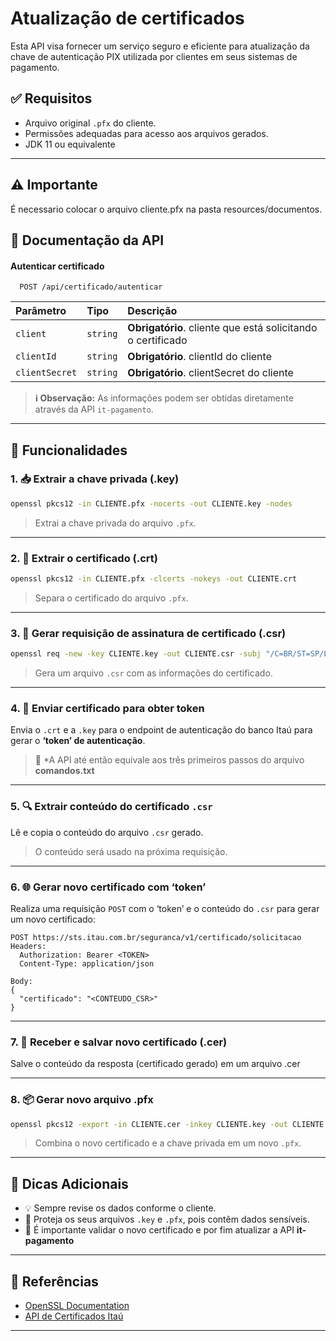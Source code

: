 # Atualização de certificados

Esta API visa fornecer um serviço seguro e eficiente para atualização da chave de autenticação PIX utilizada por
clientes em seus sistemas de pagamento.

## ✅ Requisitos

- Arquivo original `.pfx` do cliente.
- Permissões adequadas para acesso aos arquivos gerados.
- JDK 11 ou equivalente

---

## ⚠️ Importante

É necessario colocar o arquivo cliente.pfx na pasta resources/documentos.

## 📝 Documentação da API

#### Autenticar certificado

```http
  POST /api/certificado/autenticar
```

| Parâmetro      | Tipo     | Descrição                                                   |
|:---------------|:---------|:------------------------------------------------------------|
| `client`       | `string` | **Obrigatório**. cliente que está solicitando o certificado |
| `clientId`     | `string` | **Obrigatório**. clientId do cliente                        |
| `clientSecret` | `string` | **Obrigatório**. clientSecret do cliente                    |

> **ℹ️ Observação:** As informações podem ser obtidas diretamente através da API `it-pagamento`.



---

## 🚀 Funcionalidades

### 1. 📥 Extrair a chave privada (.key)

```bash
openssl pkcs12 -in CLIENTE.pfx -nocerts -out CLIENTE.key -nodes
```

> Extrai a chave privada do arquivo `.pfx`.

---

### 2. 📄 Extrair o certificado (.crt)

```bash
openssl pkcs12 -in CLIENTE.pfx -clcerts -nokeys -out CLIENTE.crt
```

> Separa o certificado do arquivo `.pfx`.

---

### 3. 🧾 Gerar requisição de assinatura de certificado (.csr)

```bash
openssl req -new -key CLIENTE.key -out CLIENTE.csr -subj "/C=BR/ST=SP/L=Sao Paulo/O=CLIENTE/OU=IT/CN=CN"
```

> Gera um arquivo `.csr` com as informações do certificado.

---

### 4. 📡 Enviar certificado para obter token

Envia o `.crt` e a `.key` para o endpoint de autenticação do banco Itaú para gerar o **‘token’ de autenticação**.

> 📌 *A API até então equivale aos três primeiros passos do arquivo **comandos.txt**

---

### 5. 🔍 Extrair conteúdo do certificado `.csr`

Lê e copia o conteúdo do arquivo `.csr` gerado.

> O conteúdo será usado na próxima requisição.

---

### 6. 🌐 Gerar novo certificado com ‘token’

Realiza uma requisição `POST` com o ‘token’ e o conteúdo do `.csr` para gerar um novo certificado:

```
POST https://sts.itau.com.br/seguranca/v1/certificado/solicitacao
Headers:
  Authorization: Bearer <TOKEN>
  Content-Type: application/json

Body:
{
  "certificado": "<CONTEUDO_CSR>"
}
```

---

### 7. 📎 Receber e salvar novo certificado (.cer)

Salve o conteúdo da resposta (certificado gerado) em um arquivo .cer

---

### 8. 📦 Gerar novo arquivo .pfx

```bash
openssl pkcs12 -export -in CLIENTE.cer -inkey CLIENTE.key -out CLIENTE.pfx
```

> Combina o novo certificado e a chave privada em um novo `.pfx`.

---

## 🧩 Dicas Adicionais

- 💡 Sempre revise os dados conforme o cliente.
- 🔐 Proteja os seus arquivos `.key` e `.pfx`, pois contêm dados sensíveis.
- 🧪 É importante validar o novo certificado e por fim atualizar a API **it-pagamento**

---

## 📂 Referências

- [OpenSSL Documentation](https://www.openssl.org/docs/)
- [API de Certificados Itaú](https://devportal.itau.com.br)

---